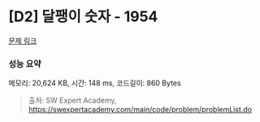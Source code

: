 # [D2] 달팽이 숫자 - 1954 

[문제 링크](https://swexpertacademy.com/main/code/problem/problemDetail.do?contestProbId=AV5PobmqAPoDFAUq) 

### 성능 요약

메모리: 20,624 KB, 시간: 148 ms, 코드길이: 860 Bytes



> 출처: SW Expert Academy, https://swexpertacademy.com/main/code/problem/problemList.do